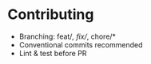 # Contributing
- Branching: feat/*, fix/*, chore/*
- Conventional commits recommended
- Lint & test before PR
